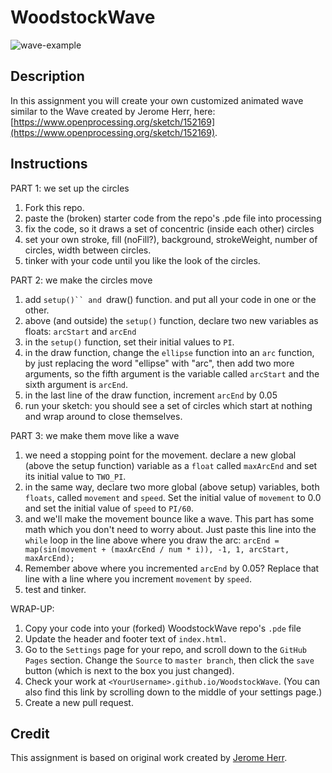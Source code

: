 # WoodstockWave

![wave-example](wave-example.png)

## Description
In this assignment you will create your own customized animated wave similar to the Wave created by Jerome Herr, here: [https://www.openprocessing.org/sketch/152169](https://www.openprocessing.org/sketch/152169).

## Instructions
PART 1: we set up the circles

1. Fork this repo.
1. paste the (broken) starter code from the repo's .pde file into processing
1. fix the code, so it draws a set of concentric (inside each other) circles
1. set your own stroke, fill (noFill?), background, strokeWeight, number of circles, width between circles.
1. tinker with your code until you like the look of the circles.

PART 2: we make the circles move

1. add `setup()`` and `draw() function. and put all your code in one or the other.
1. above (and outside) the `setup()` function, declare two new variables as floats: `arcStart` and `arcEnd`
1. in the `setup()` function, set their initial values to `PI`.
1. in the draw function, change the `ellipse` function into an `arc` function, by just replacing the word "ellipse" with "arc", then add two more arguments, so the fifth argument is the variable called `arcStart` and the sixth argument is `arcEnd`.
1. in the last line of the draw function, increment `arcEnd` by 0.05
1. run your sketch: you should see a set of circles which start at nothing and wrap around to close themselves.

PART 3: we make them move like a wave

1. we need a stopping point for the movement. declare a new global (above the setup function) variable as a `float` called `maxArcEnd` and set its initial value to `TWO_PI`.
1. in the same way, declare two more global (above setup) variables, both `floats`, called `movement` and `speed`. Set the initial value of `movement` to 0.0 and set the initial value of `speed` to `PI/60`.
1. and we'll make the movement bounce like a wave. This part has some math which you don't need to worry about. Just paste this line into the `while` loop in the line above where you draw the arc: `arcEnd = map(sin(movement + (maxArcEnd / num * i)), -1, 1, arcStart, maxArcEnd);`
1. Remember above where you incremented `arcEnd` by 0.05? Replace that line with a line where you increment `movement` by `speed`.
1. test and tinker.

WRAP-UP:

1. Copy your code into your (forked) WoodstockWave repo's `.pde` file
1. Update the header and footer text of `index.html`.
1. Go to the `Settings` page for your repo, and scroll down to the `GitHub Pages` section. Change the `Source` to `master branch`, then click the `save` button (which is next to the box you just changed).
1. Check your work at `<YourUsername>.github.io/WoodstockWave`. (You can also find this link by scrolling down to the middle of your settings page.)
1. Create a new pull request.

## Credit
This assignment is based on original work created by [Jerome Herr](https://www.openprocessing.org/user/28663).
